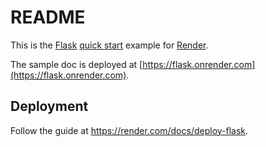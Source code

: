 # README

This is the [Flask](http://flask.pocoo.org/) [quick start](http://flask.pocoo.org/docs/1.0/quickstart/#a-minimal-application) example for [Render](https://render.com).

The sample doc is deployed at [https://flask.onrender.com](https://flask.onrender.com).

## Deployment

Follow the guide at https://render.com/docs/deploy-flask.

